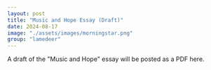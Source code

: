 ```yaml
---
layout: post
title: "Music and Hope Essay (Draft)"
date: 2024-08-17
image: "./assets/images/morningstar.png"
group: "lamedeer"
---
```


<p>A draft of the "Music and Hope" essay will be posted as a PDF here.</p>
